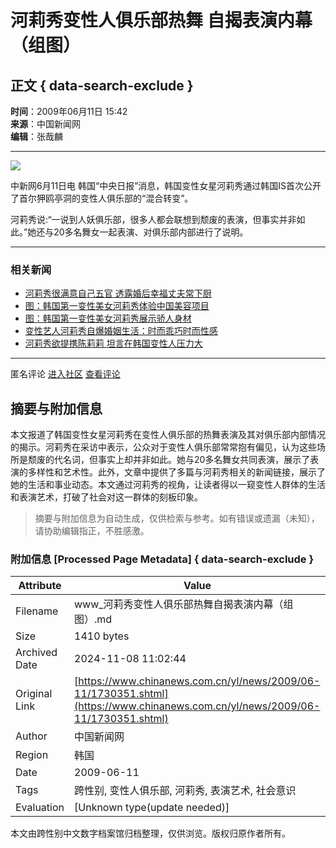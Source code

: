 # 河莉秀变性人俱乐部热舞 自揭表演内幕（组图）

## 正文 { data-search-exclude }


**时间**：2009年06月11日 15:42  
**来源**：中国新闻网  
**编辑**：张哉麟  

---

![](http://i2.chinanews.com/zwimg/01.jpg)

中新网6月11日电 韩国“中央日报”消息，韩国变性女星河莉秀通过韩国IS首次公开了首尔狎鸥亭洞的变性人俱乐部的“混合转变”。

河莉秀说:“一说到人妖俱乐部，很多人都会联想到颓废的表演，但事实并非如此。”她还与20多名舞女一起表演、对俱乐部内部进行了说明。

---

### 相关新闻

- [河莉秀很满意自己五官 透露婚后幸福丈夫常下厨](http://www.chinanews.com.cn/yl/zyxw/news/2009/03-03/1586324.shtml)
- [图：韩国第一变性美女河莉秀体验中国美容项目](http://www.chinanews.com.cn/tp/news/2009/03-03/1586292.shtml)
- [图：韩国第一变性美女河莉秀展示骄人身材](http://www.chinanews.com.cn/tp/news/2009/03-03/1586294.shtml)
- [变性艺人河莉秀自爆婚姻生活：时而乖巧时而性感](http://www.chinanews.com.cn/yl/mxzz/news/2009/03-03/1585616.shtml)
- [河莉秀欲提携陈莉莉 坦言在韩国变性人压力大](http://www.chinanews.com.cn/yl/mxzz/news/2008/10-09/1406805.shtml)

--- 

匿名评论 [进入社区](http://club.chinanews.com.cn/) [查看评论](http://comment.chinanews.com.cn/comments/comments.php?newsid=1730351)
<!-- tcd_original_link https://www.chinanews.com.cn/yl/news/2009/06-11/1730351.shtml -->
## 摘要与附加信息

<!-- tcd_abstract -->
本文报道了韩国变性女星河莉秀在变性人俱乐部的热舞表演及其对俱乐部内部情况的揭示。河莉秀在采访中表示，公众对于变性人俱乐部常常抱有偏见，认为这些场所是颓废的代名词，但事实上却并非如此。她与20多名舞女共同表演，展示了表演的多样性和艺术性。此外，文章中提供了多篇与河莉秀相关的新闻链接，展示了她的生活和事业动态。本文通过河莉秀的视角，让读者得以一窥变性人群体的生活和表演艺术，打破了社会对这一群体的刻板印象。
<!-- tcd_abstract_end -->

> 摘要与附加信息为自动生成，仅供检索与参考。如有错误或遗漏（未知），请协助编辑指正，不胜感激。

### 附加信息 [Processed Page Metadata] { data-search-exclude }

| Attribute       | Value                                  |
|-----------------|----------------------------------------|
| Filename        | www_河莉秀变性人俱乐部热舞自揭表演内幕（组图）.md                             |
| Size            | 1410 bytes                           |
| Archived Date   | 2024-11-08 11:02:44                             |
| Original Link   | [https://www.chinanews.com.cn/yl/news/2009/06-11/1730351.shtml](https://www.chinanews.com.cn/yl/news/2009/06-11/1730351.shtml)                       |
| Author          | 中国新闻网                               |
| Region          | 韩国                               |
| Date            | 2009-06-11                                 |
| Tags            | 跨性别, 变性人俱乐部, 河莉秀, 表演艺术, 社会意识                                 |
| Evaluation            | [Unknown type(update needed)]                                 |
<!-- tcd_table_end -->

本文由跨性别中文数字档案馆归档整理，仅供浏览。版权归原作者所有。
